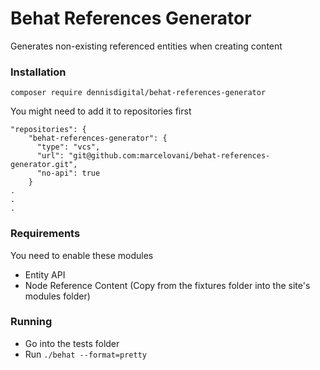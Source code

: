 # Behat References Generator
Generates non-existing referenced entities when creating content

### Installation
`composer require dennisdigital/behat-references-generator`

You might need to add it to repositories first
```
"repositories": {
    "behat-references-generator": {
      "type": "vcs",
      "url": "git@github.com:marcelovani/behat-references-generator.git",
      "no-api": true
    }
.
.
.
```

### Requirements
You need to enable these modules
- Entity API
- Node Reference Content (Copy from the fixtures folder into the site's modules folder)

### Running
- Go into the tests folder
- Run `./behat --format=pretty`
